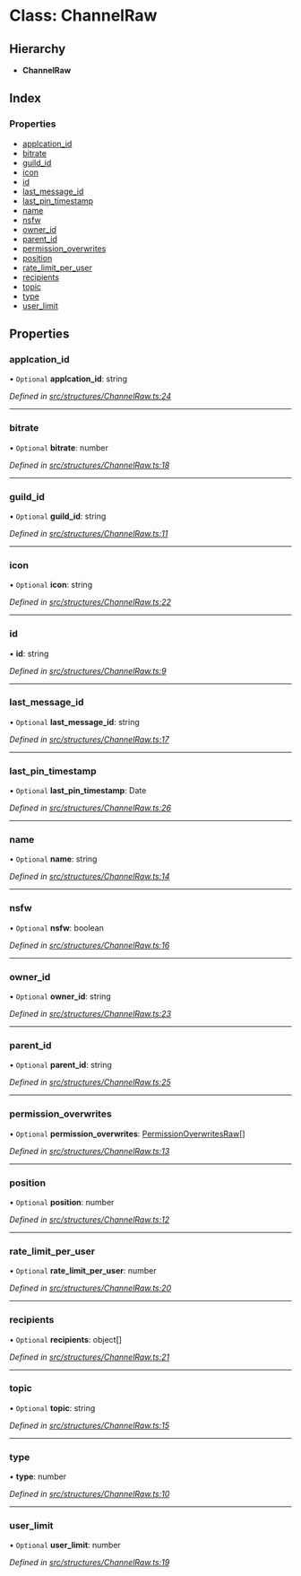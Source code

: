 # Class: ChannelRaw

## Hierarchy

* **ChannelRaw**

## Index

### Properties

* [applcation\_id](_structures_channelraw_.channelraw.md#applcation_id)
* [bitrate](_structures_channelraw_.channelraw.md#bitrate)
* [guild\_id](_structures_channelraw_.channelraw.md#guild_id)
* [icon](_structures_channelraw_.channelraw.md#icon)
* [id](_structures_channelraw_.channelraw.md#id)
* [last\_message\_id](_structures_channelraw_.channelraw.md#last_message_id)
* [last\_pin\_timestamp](_structures_channelraw_.channelraw.md#last_pin_timestamp)
* [name](_structures_channelraw_.channelraw.md#name)
* [nsfw](_structures_channelraw_.channelraw.md#nsfw)
* [owner\_id](_structures_channelraw_.channelraw.md#owner_id)
* [parent\_id](_structures_channelraw_.channelraw.md#parent_id)
* [permission\_overwrites](_structures_channelraw_.channelraw.md#permission_overwrites)
* [position](_structures_channelraw_.channelraw.md#position)
* [rate\_limit\_per\_user](_structures_channelraw_.channelraw.md#rate_limit_per_user)
* [recipients](_structures_channelraw_.channelraw.md#recipients)
* [topic](_structures_channelraw_.channelraw.md#topic)
* [type](_structures_channelraw_.channelraw.md#type)
* [user\_limit](_structures_channelraw_.channelraw.md#user_limit)

## Properties

### applcation\_id

• `Optional` **applcation\_id**: string

*Defined in [src/structures/ChannelRaw.ts:24](https://github.com/ourcord/ourcord/blob/175a597/src/structures/ChannelRaw.ts#L24)*

___

### bitrate

• `Optional` **bitrate**: number

*Defined in [src/structures/ChannelRaw.ts:18](https://github.com/ourcord/ourcord/blob/175a597/src/structures/ChannelRaw.ts#L18)*

___

### guild\_id

• `Optional` **guild\_id**: string

*Defined in [src/structures/ChannelRaw.ts:11](https://github.com/ourcord/ourcord/blob/175a597/src/structures/ChannelRaw.ts#L11)*

___

### icon

• `Optional` **icon**: string

*Defined in [src/structures/ChannelRaw.ts:22](https://github.com/ourcord/ourcord/blob/175a597/src/structures/ChannelRaw.ts#L22)*

___

### id

•  **id**: string

*Defined in [src/structures/ChannelRaw.ts:9](https://github.com/ourcord/ourcord/blob/175a597/src/structures/ChannelRaw.ts#L9)*

___

### last\_message\_id

• `Optional` **last\_message\_id**: string

*Defined in [src/structures/ChannelRaw.ts:17](https://github.com/ourcord/ourcord/blob/175a597/src/structures/ChannelRaw.ts#L17)*

___

### last\_pin\_timestamp

• `Optional` **last\_pin\_timestamp**: Date

*Defined in [src/structures/ChannelRaw.ts:26](https://github.com/ourcord/ourcord/blob/175a597/src/structures/ChannelRaw.ts#L26)*

___

### name

• `Optional` **name**: string

*Defined in [src/structures/ChannelRaw.ts:14](https://github.com/ourcord/ourcord/blob/175a597/src/structures/ChannelRaw.ts#L14)*

___

### nsfw

• `Optional` **nsfw**: boolean

*Defined in [src/structures/ChannelRaw.ts:16](https://github.com/ourcord/ourcord/blob/175a597/src/structures/ChannelRaw.ts#L16)*

___

### owner\_id

• `Optional` **owner\_id**: string

*Defined in [src/structures/ChannelRaw.ts:23](https://github.com/ourcord/ourcord/blob/175a597/src/structures/ChannelRaw.ts#L23)*

___

### parent\_id

• `Optional` **parent\_id**: string

*Defined in [src/structures/ChannelRaw.ts:25](https://github.com/ourcord/ourcord/blob/175a597/src/structures/ChannelRaw.ts#L25)*

___

### permission\_overwrites

• `Optional` **permission\_overwrites**: [PermissionOverwritesRaw](../interfaces/_structures_channelraw_.permissionoverwritesraw.md)[]

*Defined in [src/structures/ChannelRaw.ts:13](https://github.com/ourcord/ourcord/blob/175a597/src/structures/ChannelRaw.ts#L13)*

___

### position

• `Optional` **position**: number

*Defined in [src/structures/ChannelRaw.ts:12](https://github.com/ourcord/ourcord/blob/175a597/src/structures/ChannelRaw.ts#L12)*

___

### rate\_limit\_per\_user

• `Optional` **rate\_limit\_per\_user**: number

*Defined in [src/structures/ChannelRaw.ts:20](https://github.com/ourcord/ourcord/blob/175a597/src/structures/ChannelRaw.ts#L20)*

___

### recipients

• `Optional` **recipients**: object[]

*Defined in [src/structures/ChannelRaw.ts:21](https://github.com/ourcord/ourcord/blob/175a597/src/structures/ChannelRaw.ts#L21)*

___

### topic

• `Optional` **topic**: string

*Defined in [src/structures/ChannelRaw.ts:15](https://github.com/ourcord/ourcord/blob/175a597/src/structures/ChannelRaw.ts#L15)*

___

### type

•  **type**: number

*Defined in [src/structures/ChannelRaw.ts:10](https://github.com/ourcord/ourcord/blob/175a597/src/structures/ChannelRaw.ts#L10)*

___

### user\_limit

• `Optional` **user\_limit**: number

*Defined in [src/structures/ChannelRaw.ts:19](https://github.com/ourcord/ourcord/blob/175a597/src/structures/ChannelRaw.ts#L19)*
